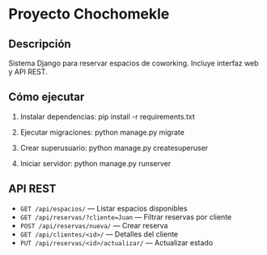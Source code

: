 # Proyecto Chochomekle

## Descripción
Sistema Django para reservar espacios de coworking. Incluye interfaz web y API REST.

## Cómo ejecutar

1. Instalar dependencias:
pip install -r requirements.txt

2. Ejecutar migraciones:
python manage.py migrate

3. Crear superusuario:
python manage.py createsuperuser

4. Iniciar servidor:
python manage.py runserver

## API REST

- `GET /api/espacios/` — Listar espacios disponibles
- `GET /api/reservas/?cliente=Juan` — Filtrar reservas por cliente
- `POST /api/reservas/nueva/` — Crear reserva
- `GET /api/clientes/<id>/` — Detalles del cliente
- `PUT /api/reservas/<id>/actualizar/` — Actualizar estado
